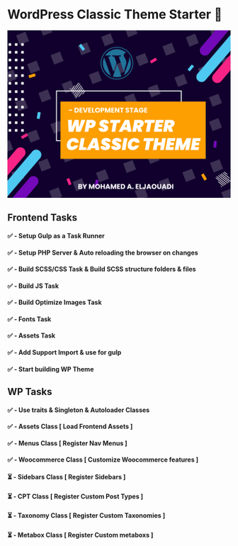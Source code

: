# WordPress Classic Theme Starter 🚀

![Screenshot](https://github.com/Jaouadi7/wordpress_classic_theme_starter/blob/develop/wp-theme/screenshot.png)

## Frontend Tasks

#### ✅ - Setup Gulp as a Task Runner

#### ✅ - Setup PHP Server & Auto reloading the browser on changes

#### ✅ - Build SCSS/CSS Task & Build SCSS structure folders & files

#### ✅ - Build JS Task

#### ✅ - Build Optimize Images Task

#### ✅ - Fonts Task

#### ✅ - Assets Task

#### ✅ - Add Support Import & use for gulp

#### ✅ - Start building WP Theme

## WP Tasks

#### ✅ - Use traits & Singleton & Autoloader Classes

#### ✅ - Assets Class [ Load Frontend Assets ]

#### ✅ - Menus Class [ Register Nav Menus ]

#### ✅ - Woocommerce Class [ Customize Woocommerce features ]

#### ⏳ - Sidebars Class [ Register Sidebars ]

#### ⏳ - CPT Class [ Register Custom Post Types ]

#### ⏳ - Taxonomy Class [ Register Custom Taxonomies ]

#### ⏳ - Metabox Class [ Register Custom metaboxs ]
